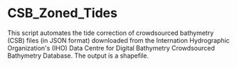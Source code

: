 # CSB_Zoned_Tides
This script automates the tide correction of crowdsourced bathymetry (CSB) files (in JSON format) downloaded from the Internation Hydrographic Organization's (IHO) Data Centre for Digital Bathymetry  Crowdsourced Bathymetry Database.   The output is a shapefile.
